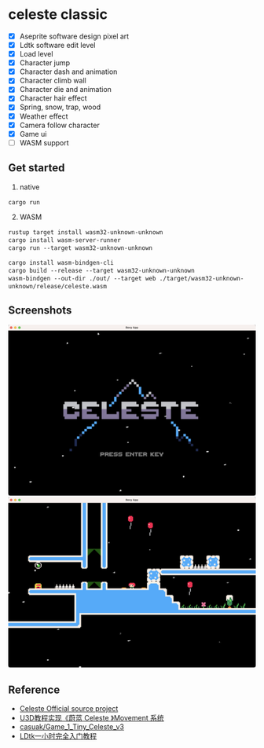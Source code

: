 # celeste classic
- [x] Aseprite software design pixel art
- [x] Ldtk software edit level
- [x] Load level
- [x] Character jump
- [x] Character dash and animation
- [x] Character climb wall
- [x] Character die and animation
- [x] Character hair effect
- [x] Spring, snow, trap, wood
- [x] Weather effect
- [x] Camera follow character
- [x] Game ui
- [ ] WASM support

## Get started
1. native
```
cargo run
```
2. WASM
```
rustup target install wasm32-unknown-unknown
cargo install wasm-server-runner
cargo run --target wasm32-unknown-unknown
```
```
cargo install wasm-bindgen-cli
cargo build --release --target wasm32-unknown-unknown
wasm-bindgen --out-dir ./out/ --target web ./target/wasm32-unknown-unknown/release/celeste.wasm
```

## Screenshots
![](screenshots/start-menu.png)
![](screenshots/play-game.png)

## Reference
- [Celeste Official source project](https://github.com/NoelFB/Celeste)
- [U3D教程实现《蔚蓝 Celeste 》Movement 系统](https://www.bilibili.com/video/BV1D4411d7Xn)
- [casuak/Game_1_Tiny_Celeste_v3](https://github.com/casuak/Game_1_Tiny_Celeste_v3)
- [LDtk一小时完全入门教程](https://www.bilibili.com/video/BV1y64y1z7Uw)